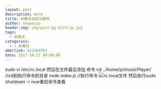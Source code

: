 ```yaml
---
layout: post
description: more
title: 树莓派自启动脚本
author: shaomiao
header-img: img/post-bg-alitrip.jpg
tags:
  - 树莓派
categories:
  - - 树莓派
abbrlink: 813369763
date: 2017-10-21 00:00:00
---
```

sudo vi /etc/rc.local
然后在文件最后添加 命令
cd ../home/pi/musicPlayer/ //cd到执行命令的目录
node index.js  //执行命令
![rc.local文件](http://upload-images.jianshu.io/upload_images/2590671-b6ad440455ec21e2.png?imageMogr2/auto-orient/strip%7CimageView2/2/w/1240)
然后执行sudo shutdown -r now重启命令查看
